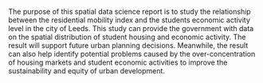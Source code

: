 The purpose of this spatial data science report is to study the relationship between the residential mobility index and the students economic activity level in the city of Leeds. This study can provide the government with data on the spatial distribution of student housing and economic activity. The result will support future urban planning decisions. Meanwhile, the result can also help identify potential problems caused by the over-concentration of housing markets and student economic activities to improve the sustainability and equity of urban development.
